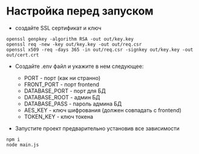 # Настройка перед запуском
- создайте SSL сертификат и ключ
```schell
openssl genpkey -algorithm RSA -out out/key.key
openssl req -new -key out/key.key -out out/req.csr
openssl x509 -req -days 365 -in out/req.csr -signkey out/key.key -out out/cert.crt
```

- Создайте .env файл и укажите в нем следующее:
    - PORT - порт (как ни странно)
    - FRONT_PORT - порт frontend
    - DATABASE_PORT - порт для БД
    - DATABASE_ROOT - админ БД
    - DATABASE_PASS - пароль админа БД
    - AES_KEY - ключ шифрования (должен совпадать с frontend)
    - TOKEN_KEY - ключ токена

- Запустите проект предварительно установив все зависимости
```schell
npm i
node main.js
```
